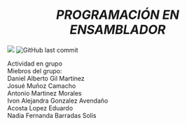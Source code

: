 <h1 align = "center" > <em> PROGRAMACIÓN EN ENSAMBLADOR </em> </h1>
 <p align="left">
   <img src="https://img.shields.io/badge/STATUS-EN%20DESAROLLO-green"> <img alt="GitHub last commit" src="https://img.shields.io/github/last-commit/Xyon0/Proyecto-Ensamblador">
 </p>
Actividad en grupo <br>
Miebros del grupo: <br> 
Daniel Alberto Gil Martinez <br>
Josué Muñoz Camacho <br>
Antonio Martinez Morales<br>
Ivon Alejandra Gonzalez Avendaño <br>
Acosta Lopez Eduardo <br>
Nadia Fernanda Barradas Solis <br>
